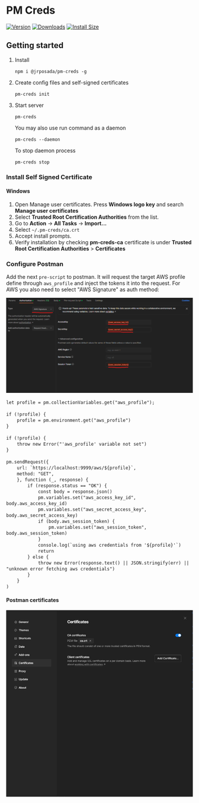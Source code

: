 # PM Creds

[![Version](https://img.shields.io/npm/v/@jrposada/pm-creds.svg)](https://www.npmjs.com/package/@jrposada/pm-creds)
[![Downloads](https://img.shields.io/npm/dm/@jrposada/pm-creds.svg)](https://www.npmjs.com/package/@jrposada/pm-creds)
[![Install Size](https://packagephobia.now.sh/badge?p=@jrposada/pm-creds)](https://packagephobia.now.sh/result?p=@jrposada/pm-creds)

## Getting started

1. Install

    ```shell
    npm i @jrposada/pm-creds -g
    ```

2. Create config files and self-signed certificates

    ```shell
    pm-creds init
    ```

3. Start server

    ```shell
    pm-creds
    ```

    You may also use run command as a daemon

    ```shell
    pm-creds --daemon
    ```

    To stop daemon process

    ```shell
    pm-creds stop
    ```

### Install Self Signed Certificate

#### Windows

1. Open Manage user certificates. Press **Windows logo key** and search **Manage user certificates**
2. Select **Trusted Root Certification Authorities** from the list.
3. Go to **Action** -> **All Tasks** -> **Import...**
4. Select `~/.pm-creds/ca.crt`
5. Accept install prompts.
6. Verify installation by checking **pm-creds-ca** certificate is under **Trusted Root Certification Authorities** > **Certificates**

### Configure Postman

Add the next `pre-script` to postman. It will request the target AWS profile define through `aws_profile` and inject the tokens it into the request. For AWS you also need to select "AWS Signature" as auth method:

![Postman Auth Tab](./docs/postman-auth-config.png)

```
let profile = pm.collectionVariables.get("aws_profile");

if (!profile) {
    profile = pm.environment.get("aws_profile")
}

if (!profile) {
    throw new Error("'aws_profile' variable not set")
}

pm.sendRequest({
    url: `https://localhost:9999/aws/${profile}`,
    method: "GET",
    }, function (_, response) {
        if (response.status == "OK") {
            const body = response.json()
            pm.variables.set("aws_access_key_id", body.aws_access_key_id)
            pm.variables.set("aws_secret_access_key", body.aws_secret_access_key)
            if (body.aws_session_token) {
                pm.variables.set("aws_session_token", body.aws_session_token)
            }
            console.log(`using aws credentials from '${profile}'`)
            return
        } else {
            throw new Error(response.text() || JSON.stringify(err) || "unknown error fetching aws credentials")
        }
    }
)
```

#### Postman certificates

![Postman Certificates](./docs/postman-certificates.png)
